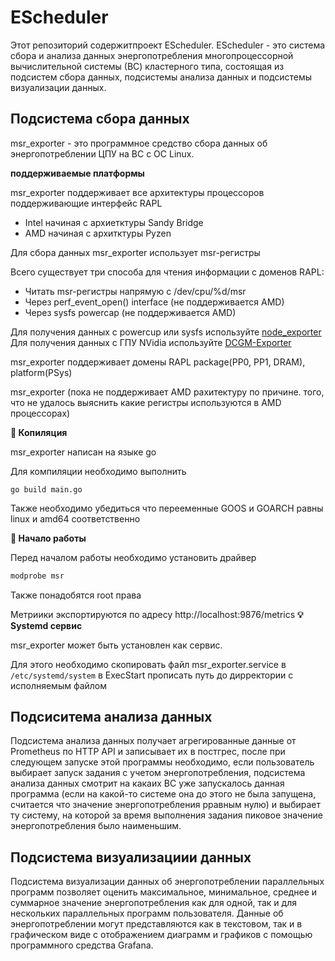 # EScheduler
Этот репозиторий содержитпроект EScheduler. EScheduler - это система сбора и анализа данных энергопотребления многопроцессорной вычислительной системы (ВС) кластерного типа, состоящая из подсистем сбора данных, подсистемы анализа данных  и подсистемы визуализации данных.
## Подсистема сбора данных

msr_exporter - это программное средство сбора данных об энергопотреблении ЦПУ на ВС с ОС Linux.

**поддерживаемые платформы**

msr_exporter поддерживает все архитектуры процессоров поддерживающие интерфейс RAPL

- Intel начиная с архиетктуры Sandy Bridge
- AMD начиная с архитктуры Pyzen

Для сбора данных msr_exporter использует msr-регистры

Всего существует три способа для чтения информации с доменов RAPL:

- Читать msr-регистры напрямую с /dev/cpu/%d/msr
- Через perf_event_open() interface (не поддерживается AMD)
- Через sysfs powercap (не поддерживается AMD)

Для получения данных с powercup или sysfs используйте [node_exporter](https://github.com/prometheus/node_exporter)
Для получения данных с ГПУ NVidia используйте [DCGM-Exporter](https://github.com/NVIDIA/dcgm-exporter)

msr_exporter поддерживает домены RAPL package(PP0, PP1, DRAM), platform(PSys)

msr_exporter (пока не поддерживает AMD рахитектуру по причине. того, что не удалось выяснить какие регистры используются в AMD процессорах)

**💾 Копиляция**

msr_exporter написан на языке go

Для компиляции необходимо выполнить 

```
go build main.go
```

Также необходимо убедиться что перееменные GOOS и GOARCH равны linux и amd64 соответственно

**🚀 Начало работы**

Перед началом работы необходимо установить драйвер 

```bash
modprobe msr
```

Также понадобятся root права

Метриики экспортируются по адресу http://localhost:9876/metrics
**💡 Systemd сервис**

msr_exporter может быть установлен как сервис.

Для этого необходимо скопировать файл msr_exporter.service  в `/etc/systemd/system` в ExecStart прописать путь до дирректории с исполняемым файлом

## Подсиситема анализа данных
Подсистема анализа данных получает агрегированные данные от Prometheus по HTTP API и записывает их в постгрес, после при следующем запуске этой программы необходимо, если пользователь выбирает запуск задания с учетом энергопотребления, подсистема анализа данных смотрит на какаих ВС уже запускалось данная программа (если на какой-то системе она до этого не была запущена, считается что значение энергопотребления рравным нулю) и выбирает ту систему, на которой за время выполнения задания пиковое значение энергопотребления было наименьшим.

## Подсистема визуализациии данных
Подсистема визуализации данных об энергопотреблении параллельных программ позволяет оценить максимальное, минимальное, среднее и суммарное значение энергопотребления как для одной, так и для нескольких параллельных программ пользователя. Данные об энергопотреблении могут представляются как в текстовом, так и в графическом виде с отображением диаграмм и графиков с помощью программного средства Grafana.
